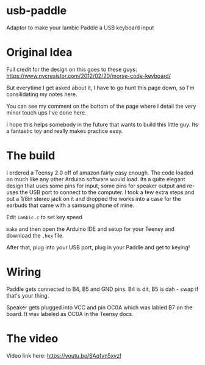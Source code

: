 # usb-paddle
Adaptor to make your Iambic Paddle a USB keyboard input


# Original Idea
Full credit for the design on this goes to these guys:  https://www.nycresistor.com/2012/02/20/morse-code-keyboard/

But everytime I get asked about it, I have to go hunt this page down, so I'm consilidating my notes here.  

You can see my comment on the bottom of the page where I detail the very minor touch ups I've done here.

I hope this helps somebody in the future that wants to build this little guy.  Its a fantastic toy and really makes practice easy.

# The build

I ordered a Teensy 2.0 off of amazon fairly easy enough.  The code loaded on much like any other Arduino software would load.  Its a quite elegant design that uses some pins for input, some pins for speaker output and re-uses the USB port to connect to the computer. I took a few extra steps and put a 1/8in stereo jack on it and dropped the works into a case for the earbuds that came with a samsung phone of mine.

Edit `iambic.c` to set key speed

`make` and then open the Arduino IDE and setup for your Teensy and download the `.hex` file.

After that, plug into your USB port, plug in your Paddle and get to keying!

# Wiring

Paddle gets connected to B4, B5 and GND pins. B4 is dit, B5 is dah - swap if that's your thing.

Speaker gets plugged into VCC and pin OC0A which was labled B7 on the board. It was labeled as OC0A in the Teensy docs.

# The video

Video link here: https://youtu.be/SAqfvn5xvzI


